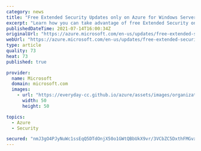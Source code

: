 ```yaml
---
category: news
title: "Free Extended Security Updates only on Azure for Windows Server 2012 /R2and SQL Server 2012 "
excerpt: "Learn how you can take advantage of free Extended Security only Azure for workloads running on Windows Server 2012/R2 and SQL Server 2012 releases. "
publishedDateTime: 2021-07-14T16:00:34Z
originalUrl: "https://azure.microsoft.com/en-us/updates/free-extended-security-updates-only-on-azure-for-windows-server-2012-r2and-sql-server-2012/"
webUrl: "https://azure.microsoft.com/en-us/updates/free-extended-security-updates-only-on-azure-for-windows-server-2012-r2and-sql-server-2012/"
type: article
quality: 73
heat: 73
published: true

provider:
  name: Microsoft
  domain: microsoft.com
  images:
    - url: "https://everyday-cc.github.io/azure/assets/images/organizations/microsoft.com-50x50.jpg"
      width: 50
      height: 50

topics:
  - Azure
  - Security

secured: "nmJ3gO4PJyNuWc1ssEqQ5DTdOnjX50o1GWtQBbUkX9vr/3VCbZC5DxthFMGvxM22hlU6Scpe08qlQjWn494JVME/mxSC8fGc5d+rEqQmfbUIEUz7PGm9UV3+XH1xrPyc4vYlkus7bwld82qsotyJl1a/jDr23rGfKw08FBKu+kYWp30w94GHPzpqmPrMVnCRpvSLYbcaQBJ1NiwbUUgh3thk7cWfZ/9L3oYM3DS1i2xt0njyUgPCYolbQIEeM356aEvajV3r+h/WMWEGo6yAvTiUL3JZUDlfn2UoT987n21NA/wIgXH3PsSQOKbCoexFJKXum6VVheWT5UFy2DdMqY8940h08kr22kt5sGPmGmw=;TEcBiTJX9yh9e1hkg/BRQQ=="
---
```


